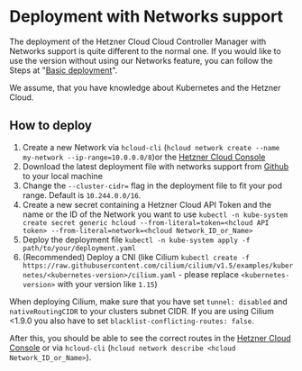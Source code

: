 # Deployment with Networks support

The deployment of the Hetzner Cloud Cloud Controller Manager with Networks support is quite different to the normal one. If you would like to use the version without using our Networks feature, you can follow the Steps at "[Basic deployment](../README.md#deployment)".

We assume, that you have knowledge about Kubernetes and the Hetzner Cloud.

## How to deploy
 1. Create a new Network via `hcloud-cli` (`hcloud network create --name my-network --ip-range=10.0.0.0/8`)or the [Hetzner Cloud Console](https://console.hetzner.cloud)
 2. Download the latest deployment file with networks support from [Github](https://github.com/hetznercloud/hcloud-cloud-controller-manager/releases/latest) to your local machine
 3. Change the `--cluster-cidr=` flag in the deployment file to fit your pod range. Default is `10.244.0.0/16`.
 4. Create a new secret containing a Hetzner Cloud API Token and the name or the ID of the Network you want to use `kubectl -n kube-system create secret generic hcloud --from-literal=token=<hcloud API token> --from-literal=network=<hcloud Network_ID_or_Name>`
 5. Deploy the deployment file `kubectl -n kube-system apply -f path/to/your/deployment.yaml`
 6. (Recommended) Deploy a CNI (like Cilium `kubectl create -f https://raw.githubusercontent.com/cilium/cilium/v1.5/examples/kubernetes/<kubernetes-version>/cilium.yaml` - please replace `<kubernetes-version>` with your version like `1.15`)


When deploying Cilium, make sure that you have set `tunnel: disabled` and `nativeRoutingCIDR` to your clusters subnet CIDR. If you are using Cilium <1.9.0 you also have to set `blacklist-conflicting-routes: false`.

After this, you should be able to see the correct routes in the [Hetzner Cloud Console](https://console.hetzner.cloud) or via `hcloud-cli` (`hcloud network describe <hcloud Network_ID_or_Name>`).
